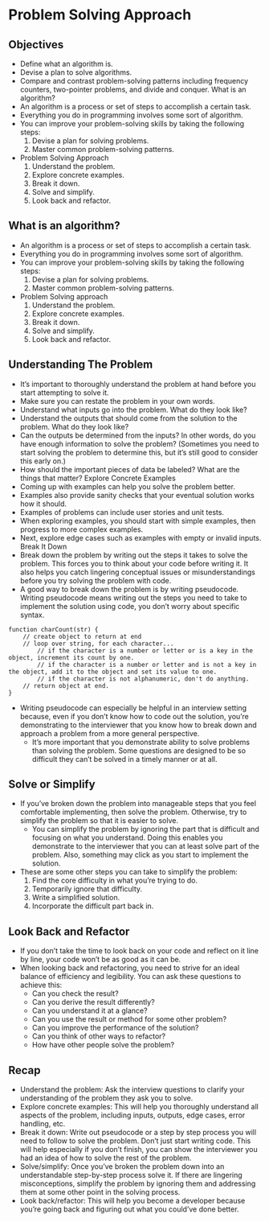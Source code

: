 # Problem Solving Approach

## Objectives
- Define what an algorithm is.
- Devise a plan to solve algorithms.
- Compare and contrast problem-solving patterns including frequency counters, two-pointer problems, and divide and conquer.
What is an algorithm?
- An algorithm is a process or set of steps to accomplish a certain task.
- Everything you do in programming involves some sort of algorithm.
- You can improve your problem-solving skills by taking the following steps:
    1.	Devise a plan for solving problems.
    2.	Master common problem-solving patterns.
- Problem Solving Approach
    1.	Understand the problem.
    2.	Explore concrete examples.
    3.	Break it down.
    4.	Solve and simplify.
    5.	Look back and refactor.

## What is an algorithm?
- An algorithm is a process or set of steps to accomplish a certain task.
- Everything you do in programming involves some sort of algorithm.
- You can improve your problem-solving skills by taking the following steps:
    1.	Devise a plan for solving problems.
    2.	Master common problem-solving patterns.
- Problem Solving approach
    1.	Understand the problem.
    2.	Explore concrete examples.
    3.	Break it down.
    4.	Solve and simplify.
    5.	Look back and refactor.

## Understanding The Problem
- It’s important to thoroughly understand the problem at hand before you start attempting to solve it.
- Make sure you can restate the problem in your own words.
- Understand what inputs go into the problem. What do they look like?
- Understand the outputs that should come from the solution to the problem. What do they look like?
- Can the outputs be determined from the inputs? In other words, do you have enough information to solve the problem? (Sometimes you need to start solving the problem to determine this, but it’s still good to consider this early on.)
- How should the important pieces of data be labeled? What are the things that matter?
Explore Concrete Examples
- Coming up with examples can help you solve the problem better.
- Examples also provide sanity checks that your eventual solution works how it should.
- Examples of problems can include user stories and unit tests.
- When exploring examples, you should start with simple examples, then progress to more complex examples.
- Next, explore edge cases such as examples with empty or invalid inputs.
Break It Down
- Break down the problem by writing out the steps it takes to solve the problem. This forces you to think about your code before writing it. It also helps you catch lingering conceptual issues or misunderstandings before you try solving the problem with code.
- A good way to break down the problem is by writing pseudocode. Writing pseudocode means writing out the steps you need to take to implement the solution using code, you don’t worry about specific syntax.
```
function charCount(str) {
    // create object to return at end
    // loop over string, for each character...
        // if the character is a number or letter or is a key in the object, increment its count by one.
        // if the character is a number or letter and is not a key in the object, add it to the object and set its value to one.
        // if the character is not alphanumeric, don't do anything.
    // return object at end.
}
```
- Writing pseudocode can especially be helpful in an interview setting because, even if you don’t know how to code out the solution, you’re demonstrating to the interviewer that you know how to break down and approach a problem from a more general perspective.
    - It’s more important that you demonstrate ability to solve problems than solving the problem. Some questions are designed to be so difficult they can’t be solved in a timely manner or at all.

## Solve or Simplify
- If you’ve broken down the problem into manageable steps that you feel comfortable implementing, then solve the problem. Otherwise, try to simplify the problem so that it is easier to solve.
    - You can simplify the problem by ignoring the part that is difficult and focusing on what you understand. Doing this enables you demonstrate to the interviewer that you can at least solve part of the problem. Also, something may click as you start to implement the solution.
- These are some other steps you can take to simplify the problem:
    1.	Find the core difficulty in what you’re trying to do.
    2.	Temporarily ignore that difficulty.
    3.	Write a simplified solution.
    4.	Incorporate the difficult part back in.

## Look Back and Refactor
- If you don’t take the time to look back on your code and reflect on it line by line, your code won’t be as good as it can be.
- When looking back and refactoring, you need to strive for an ideal balance of efficiency and legibility. You can ask these questions to achieve this:
    - Can you check the result?
    - Can you derive the result differently?
    - Can you understand it at a glance?
    - Can you use the result or method for some other problem?
    - Can you improve the performance of the solution?
    - Can you think of other ways to refactor?
    - How have other people solve the problem?

## Recap
- Understand the problem: Ask the interview questions to clarify your understanding of the problem they ask you to solve.
- Explore concrete examples: This will help you thoroughly understand all aspects of the problem, including inputs, outputs, edge cases, error handling, etc.
- Break it down: Write out pseudocode or a step by step process you will need to follow to solve the problem. Don’t just start writing code. This will help especially if you don’t finish, you can show the interviewer you had an idea of how to solve the rest of the problem.
- Solve/simplify: Once you’ve broken the problem down into an understandable step-by-step process solve it. If there are lingering misconceptions, simplify the problem by ignoring them and addressing them at some other point in the solving process.
- Look back/refactor: This will help you become a developer because you’re going back and figuring out what you could’ve done better.
